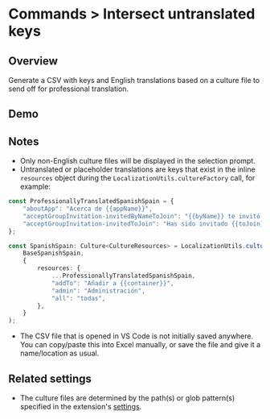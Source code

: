 # Commands > Intersect untranslated keys

## Overview

Generate a CSV with keys and English translations based on a culture file to send off for professional translation.

## Demo

<!-- ![demo gif for 'Intersect untranslated keys' command](../../static/assets/examples/intersect-untranslated-keys.gif) -->

## Notes

-   Only non-English culture files will be displayed in the selection prompt.
-   Untranslated or placeholder translations are keys that exist in the inline `resources` object during the `LocalizationUtils.cultureFactory` call, for example:

<!-- prettier-ignore -->
```ts
const ProfessionallyTranslatedSpanishSpain = {
    "aboutApp": "Acerca de {{appName}}",
    "acceptGroupInvitation-invitedByNameToJoin": "{{byName}} te invitó {{toJoin}}",
    "acceptGroupInvitation-invitedToJoin": "Has sido invitado {{toJoin}}",
};

const SpanishSpain: Culture<CultureResources> = LocalizationUtils.cultureFactory<CultureResources>(
    BaseSpanishSpain,
    {
        resources: {
            ...ProfessionallyTranslatedSpanishSpain,
            "addTo": "Añadir a {{container}}",
            "admin": "Administración",
            "all": "todas",
        },
    }
);
```

-   The CSV file that is opened in VS Code is not initially saved anywhere. You can copy/paste this into Excel manually, or save the file and give it a name/location as usual.

## Related settings

-   The culture files are determined by the path(s) or glob pattern(s) specified in the extension's [settings](settings/culture-file-paths).
